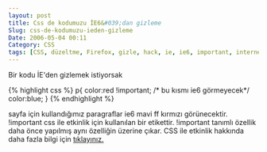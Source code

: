 ```yaml
---
layout: post
title: Css de kodumuzu İE6&#039;dan gizleme
Slug: css-de-kodumuzu-ieden-gizleme
Date: 2006-05-04 00:11
Category: CSS
tags: [CSS, düzeltme, Firefox, gizle, hack, ie, ie6, important, internet explorer]
---
```


Bir kodu İE'den gizlemek istiyorsak

{% highlight css %}
p{
  color:red !important; /* bu kısmı ie6 görmeyecek*/
  color:blue;
}
{% endhighlight %}

sayfa için kullandığımız paragraflar ie6 mavi ff kırmızı görünecektir. !important css ile etkinlik için kullanılan bir etikettir.
!important tanımlı özellik daha önce yapılmış aynı özelliğin üzerine çıkar. CSS ile etkinlik hakkında daha fazla bilgi için [tıklayınız.][]

  [tıklayınız.]: http://fatihhayrioglu.com/cssde-tanimlamalar-ve-etkinliklerispecificity
